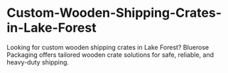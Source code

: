 # Custom-Wooden-Shipping-Crates-in-Lake-Forest
Looking for custom wooden shipping crates in Lake Forest? Bluerose Packaging offers tailored wooden crate solutions for safe, reliable, and heavy-duty shipping.
